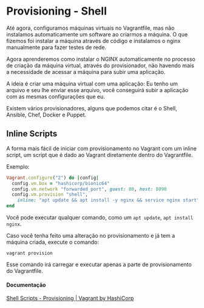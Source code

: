 # Provisioning - Shell

Até agora, configuramos máquinas virtuais no Vagrantfile, mas não instalamos automaticamente um software ao criarmos a máquina. O que fizemos foi instalar a máquina através de código e instalamos o nginx manualmente para fazer testes de rede.

Agora aprenderemos como instalar o NGINX automaticamente no processo de criação da máquina virtual, através do provisionador, não havendo mais a necessidade de acessar a máquina para subir uma aplicação.

A ideia é criar uma máquina virtual com uma aplicação: Eu tenho um arquivo e seu lhe enviar esse arquivo, você conseguirá subir a aplicação com as mesmas configurações que eu.

Existem vários provisionadores, alguns que podemos citar é o Shell, Ansible, Chef, Docker e Puppet.

## Inline Scripts

A forma mais fácil de iniciar com provisionamento no Vagrant com um inline script, um script que é dado ao Vagrant diretamente dentro do Vagrantfile.

Exemplo:

```Ruby
Vagrant.configure("2") do |config|
  config.vm.box = "hashicorp/bionic64"
  config.vm.network "forwarded_port", guest: 80, host: 8090
  config.vm.provision "shell",
    inline: "apt update && apt install -y nginx && service nginx start"
end
```

Você pode executar qualquer comando, como um `apt update`, `apt install nginx`.

Caso você tenha feito uma alteração no provisionamento e já tem a máquina criada, execute o comando:

`vagrant provision`

Esse comando irá carregar e executar apenas a parte de provisionamento do Vagrantfile.

#### Documentação

[Shell Scripts - Provisioning | Vagrant by HashiCorp](https://www.vagrantup.com/docs/provisioning/shell)
